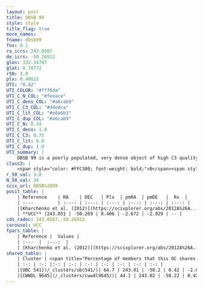 ```yaml
---
layout: post
title: DBSB 99
style: style
title_flag: true
more_names: 
fname: dbsb99
fov: 0.1
ra_icrs: 243.0507
de_icrs: -50.26912
glon: 332.34797
glat: 0.78772
r50: 3.0
plx: 0.40615
UTI: "0.42"
UTI_COLOR: "#fff6da"
UTI_C_N_COL: "#feeace"
UTI_C_dens_COL: "#a6cab9"
UTI_C_C3_COL: "#d4edca"
UTI_C_lit_COL: "#e0a6b3"
UTI_C_dup_COL: "#a6cab9"
UTI_C_N: 0.34
UTI_C_dens: 1.0
UTI_C_C3: 0.75
UTI_C_lit: 0.0
UTI_C_dup: 1.0
UTI_summary: |
    DBSB 99 is a poorly populated, very dense object of high C3 quality. It is rarely studied in the literature, with no articles listed in the last 13 years. This object shares a significant percentage of members with 2 later reported entries.
class3: |
    <span style="color: #FFC300; font-weight: bold;">B</span><span style="color: green; font-weight: bold;">A</span>
r_50_val: 3.0
N_50_val: 34
scix_url: DBSB%2099
posit_table: |
    | Reference    | RA    | DEC   | Plx  | pmRA  | pmDE   |  Rv  |
    | :---         | :---: | :---: | :---: | :---: | :---: | :---: |
    |[Kharchenko et al. (2012)](https://scixplorer.org/abs/2012A%26A...543A.156K) | 243.255 | -50.39 | -- | -7.26 | -3.47 | -- |
    | **UCC** |243.051 | -50.269 | 0.406 | -2.672 | -2.929 | -- | 
cds_radec: 243.0507,-50.26912
carousel: UCC
fpars_table: |
    | Reference |  Values |
    | :---  |  :---:  |
    | [Kharchenko et al. (2012)](https://scixplorer.org/abs/2012A%26A...543A.156K) | `e_bv=1.905, distance=2867, log_age=7.7` |
shared_table: |
    | Cluster | <span title="Percentage of members that this OC shares with the ones listed">%</span>   | RA   | DEC   | Plx   | pmRA  | pmDE  | Rv | UTI |
    | :-: | :-: |:-: | :-: | :-: | :-: | :-: | :-: | :-: |
    |[UBC 541](/_clusters/ubc541/)| 64.7 | 243.01 | -50.2 | 0.42 | -2.69 | -2.87 | -22.35 |0.44 |
    |[CWWDL 9645](/_clusters/cwwdl9645/)| 44.1 | 243.02 | -50.22 | 0.42 | -2.69 | -2.9 | -- |0.0 |
---
```

